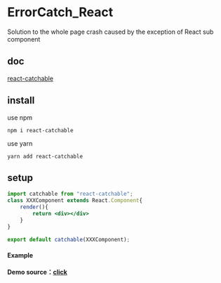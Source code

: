 # ErrorCatch_React
 Solution to the whole page crash caused by the exception of React sub component

## doc

[react-catchable](https://github.com/ThorinChen/ErrorCatch_React/index.md)

## install

use npm
```shell
npm i react-catchable
```
use yarn
```shell
yarn add react-catchable
```
## setup

```jsx
import catchable from "react-catchable";
class XXXComponent extends React.Component{
    render(){
        return <div></div>
    }
}

export default catchable(XXXComponent);
```

#### Example
 **Demo source：[click](https://github.com/ThorinChen/ErrorCatch_React/demo/index.html)**
